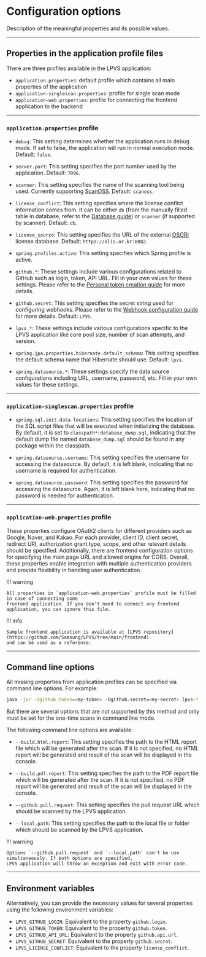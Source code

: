 # Configuration options

Description of the meaningful properties and its possible values.

---

## Properties in the application profile files

There are three profiles available in the LPVS application:

- `application.properties`: default profile which contains all main properties of the application
- `application-singlescan.properties`: profile for single scan mode
- `application-web.properties`: profile for connecting the frontend application to the backend

---

### `application.properties` profile

- `debug`: This setting determines whether the application runs in debug mode. If set to false, 
the application will run in normal execution mode. Default: `false`.

- `server.port`: This setting specifies the port number used by the application. Default: `7896`.

- `scanner`: This setting specifies the name of the scanning tool being used. Currently supporting 
[ScanOSS](https://github.com/scanoss). Default: `scanoss`.

- `license_conflict`: This setting specifies where the license conflict information comes from. 
It can be either `db` (from the manually filled table in database, refer to the 
[Database guide](database.md#table-lpvs_license_conflicts)) or `scanner` (if supported by scanner).
Default: `db`.

- `license_source`: This setting specifies the URL of the external [OSORI](https://osori-db.github.io/en/) 
license database. Default: `https://olis.or.kr:8082`.

- `spring.profiles.active`: This setting specifies which Spring profile is active.

- `github.*`: These settings include various configurations related to GitHub such as login, token, API URL.
Fill in your own values for these settings. Please refer to the [Personal token creation guide](../service/webhook.md#create-a-personal-github-access-token)
for more details.

- `github.secret`: This setting specifies the secret string used for configuring webhooks. Please refer to the
[Webhook configuration guide](../service/webhook.md#configure-the-webhook-in-your-github-repository-settings) 
for more details. Default: `LPVS`.

- `lpvs.*`: These settings include various configurations specific to the LPVS application like core pool size, 
number of scan attempts, and version.

- `spring.jpa.properties.hibernate.default_schema`: This setting specifies the default schema name that Hibernate 
should use. Default: `lpvs`.

- `spring.datasource.*`: These settings specify the data source configurations including URL, username, password, etc.
Fill in your own values for these settings.

---

### `application-singlescan.properties` profile

- `spring.sql.init.data-locations`: This setting specifies the location of the SQL script files that will 
be executed when initializing the database. By default, it is set to `classpath*:database_dump.sql`, indicating 
that the default dump file named `database_dump.sql` should be found in any package within the classpath.

- `spring.datasource.username`: This setting specifies the username for accessing the datasource. By default, 
it is left blank, indicating that no username is required for authentication.

- `spring.datasource.password`: This setting specifies the password for accessing the datasource. Again, 
it is left blank here, indicating that no password is needed for authentication.

---

### `application-web.properties` profile

These properties configure OAuth2 clients for different providers such as Google, Naver, and Kakao. 
For each provider, client ID, client secret, redirect URI, authorization grant type, scope, and other 
relevant details should be specified. Additionally, there are frontend configuration options for 
specifying the main page URL and allowed origins for CORS. Overall, these properties enable 
integration with multiple authentication providers and provide flexibility in handling user authentication.

!!! warning 

    All properties in `application-web.properties` profile must be filled in case of connecting some 
    frontend application. If you don't need to connect any frontend application, you can ignore this file.

!!! info

    Sample frontend application is available at [LPVS repository](https://github.com/Samsung/LPVS/tree/main/frontend)
    and can be used as a reference.

---

## Command line options

All missing properties from application profiles can be specified via command line options. 
For example:

```bash
java -jar -Dgithub.token=<my-token> -Dgithub.secret=<my-secret> lpvs-*.jar
```

But there are several options that are not supported by this method and only must be set for the one-time scans
in command line mode.

The following command line options are available:

- `--build.html.report`: This setting specifies the path to the HTML report file which will be generated after the scan.
If it is not specified, no HTML report will be generated and result of the scan will be displayed in the console.

- `--build.pdf.report`: This setting specifies the path to the PDF report file which will be generated after the scan.
If it is not specified, no PDF report will be generated and result of the scan will be displayed in the console.

- `--github.pull.request`: This setting specifies the pull request URL which should be scanned by the LPVS application.

- `--local.path`: This setting specifies the path to the local file or folder which should be scanned by the LPVS application.

!!! warning

    Options `--github.pull.request` and `--local.path` can't be use simultaneously. If both options are specified,
    LPVS application will throw an exception and exit with error code.

---

## Environment variables

Alternatively, you can provide the necessary values for several properties using the following environment variables: 

- `LPVS_GITHUB_LOGIN`: Equivalent to the property `github.login`.
- `LPVS_GITHUB_TOKEN`: Equivalent to the property `github.token`.
- `LPVS_GITHUB_API_URL`: Equivalent to the property `github.api.url`.
- `LPVS_GITHUB_SECRET`: Equivalent to the property `github.secret`.
- `LPVS_LICENSE_CONFLICT`: Equivalent to the property `license_conflict`.

